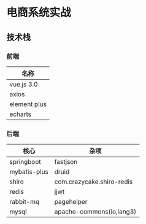 # 电商系统实战

## 技术栈

### 前端

| 名称         |
| ------------ |
| vue.js 3.0   |
| axios        |
| element plus |
| echarts      |

### 后端

| 核心         | 杂项                      |
| ------------ | ------------------------- |
| springboot   | fastjson                  |
| mybatis-plus | druid                     |
| shiro        | com.crazycake.shiro-redis |
| redis        | jjwt                      |
| rabbit-mq    | pagehelper                |
| mysql        | apache-commons(io,lang3)  |

